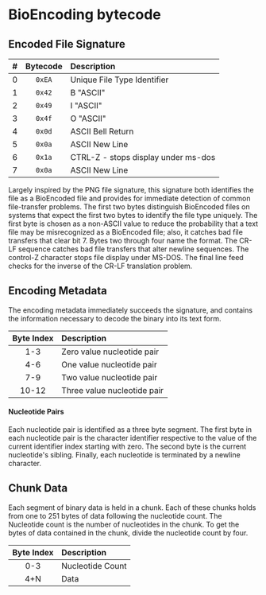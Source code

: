 # BioEncoding bytecode

## Encoded File Signature

| # | Bytecode      |            Description              |
|:-:|:-------------:|:------------------------------------|
| 0 | ```0xEA```    | Unique File Type Identifier
| 1 | ```0x42```    | B "ASCII"
| 2 | ```0x49```    | I "ASCII"
| 3 | ```0x4f```    | O "ASCII"
| 4 | ```0x0d```    | ASCII Bell Return
| 5 | ```0x0a```    | ASCII New Line
| 6 | ```0x1a```    | CTRL-Z - stops display under ms-dos
| 7 | ```0x0a```    | ASCII New Line

Largely inspired by the PNG file signature, this signature both identifies the file as a BioEncoded file and provides for immediate detection of common file-transfer problems. The first two bytes distinguish BioEncoded files on systems that expect the first two bytes to identify the file type uniquely. The first byte is chosen as a non-ASCII value to reduce the probability that a text file may be misrecognized as a BioEncoded file; also, it catches bad file transfers that clear bit 7. Bytes two through four name the format. The CR-LF sequence catches bad file transfers that alter newline sequences. The control-Z character stops file display under MS-DOS. The final line feed checks for the inverse of the CR-LF translation problem.

## Encoding Metadata

The encoding metadata immediately succeeds the signature, and contains the information necessary to decode the binary into its text form.

|  Byte Index  |      Description      |
|:------------:|:----------------------|
|     1-3      | Zero value nucleotide pair
|     4-6      | One value nucleotide pair
|     7-9      | Two value nucleotide pair
|    10-12     | Three value nucleotide pair

#### Nucleotide Pairs
Each nucleotide pair is identified as a three byte segment. The first byte in each nucleotide pair is the character identifier respective to the value of the current identifier index starting with zero. The second byte is the current nucleotide's sibling. Finally, each nucleotide is terminated by a newline character.

## Chunk Data

Each segment of binary data is held in a chunk. Each of these chunks holds from one to 251 bytes of data following the nucleotide count. The Nucleotide count is the number of nucleotides in the chunk. To get the bytes of data contained in the chunk, divide the nucleotide count by four.

|  Byte Index   |      Description      |
|:-------------:|:----------------------|
|     0-3       | Nucleotide Count
|     4+N       | Data
